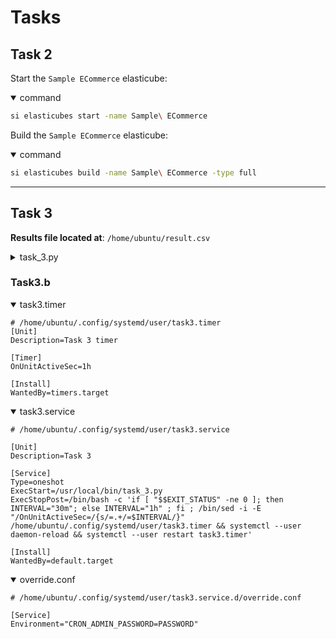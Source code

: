 # Tasks

## Task 2

Start the `Sample ECommerce` elasticube:

<details open>
<summary>command</summary>

```bash
si elasticubes start -name Sample\ ECommerce
```

</details>

Build the `Sample ECommerce` elasticube:

<details open>
<summary>command</summary>

```bash
si elasticubes build -name Sample\ ECommerce -type full
```

</details>

---

## Task 3

**Results file located at**: `/home/ubuntu/result.csv`

<details>
<summary>task_3.py</summary>

```python
#!/usr/bin/env python3
import csv
import datetime
import os
import re
import shlex
import subprocess

import requests  # Requests already installed on the system's python evironment

NS = "sisense"
KUBECTL = "/usr/local/bin/kubectl"
K = f"{KUBECTL} -n {NS}"

ADMIN_USER = os.getenv("CRON_ADMIN_USER", "44@sisense.com")
SISENSE_HOST = os.getenv("CRON_SISENSE_HOST", "https://shaharsisense.sisense.com")
ADMIN_PASSWORD = os.environ["CRON_ADMIN_PASSWORD"]
OUTFILE = os.getenv("CRON_OUTPUT", "/home/ubuntu/result.csv")

NOW = datetime.datetime.utcnow()


def get_rest_email(host: str, login_username: str, login_password: str) -> str:
    data = {"username": login_username, "password": login_password}
    with requests.Session() as session:
        resp = session.post(f"{host}/api/v1/authentication/login", data=data)
        if resp.status_code not in [200, 201, 204]:
            raise Exception(f"ERROR: {resp.status_code}: {resp.content}") from None

        access_token = resp.json()["access_token"]
        headers = {"authorization": f"Bearer {access_token}"}
        resp = session.get(f"{host}/api/users/", headers=headers)
    users = resp.json()
    for user in users:
        if user.get("email", "") != ADMIN_USER:
            continue
        return user["userName"]


def get_mongo_pod() -> str:
    cmd = f"{K} get pods -l app.kubernetes.io/component=mongodb -ojsonpath='{{.items[0].metadata.name}}'"
    output = subprocess.check_output(shlex.split(cmd))
    return output.decode()


def get_mongo_email(*, pod: str, username: str) -> str:
    query = re.escape(
        "db.getSiblingDB('prismWebDB').users.findOne({'userName': "
        + repr(username)
        + "}, {'email': true, '_id': false})"
    )
    cmd = f'''{K} exec {pod} -c mongodb -- bash -c "echo {query} | mongo --quiet"'''

    output = subprocess.check_output(cmd, shell=True).decode()
    email = re.findall(r"[a-zA-Z0-9_.+-]+@[a-zA-Z0-9-]+\.[a-zA-Z0-9-.]+", output)[0]

    return email


def main() -> None:
    pod = get_mongo_pod()
    mongo_email = get_mongo_email(pod=pod, username=ADMIN_USER)
    rest_email = get_rest_email(
        host=SISENSE_HOST, login_username=ADMIN_USER, login_password=ADMIN_PASSWORD
    )
    status = mongo_email == rest_email
    result = {
        "Time": str(NOW),
        "MongoDB": mongo_email,
        "Rest": rest_email,
        "Status": status,
    }

    with open(OUTFILE, mode="a+", newline="") as csvfile:
        writer = csv.DictWriter(csvfile, fieldnames=result.keys())
        writer.writerow(result)

    exit(not status)


if __name__ == "__main__":
    main()
```

</details>

### Task3.b

<details open>
<summary>task3.timer</summary>

```desktop
# /home/ubuntu/.config/systemd/user/task3.timer
[Unit]
Description=Task 3 timer

[Timer]
OnUnitActiveSec=1h

[Install]
WantedBy=timers.target
```

</details>

<details open>
<summary>task3.service</summary>

```desktop
# /home/ubuntu/.config/systemd/user/task3.service

[Unit]
Description=Task 3

[Service]
Type=oneshot
ExecStart=/usr/local/bin/task_3.py
ExecStopPost=/bin/bash -c 'if [ "$$EXIT_STATUS" -ne 0 ]; then INTERVAL="30m"; else INTERVAL="1h" ; fi ; /bin/sed -i -E "/OnUnitActiveSec=/{s/=.+/=$INTERVAL/}" /home/ubuntu/.config/systemd/user/task3.timer && systemctl --user daemon-reload && systemctl --user restart task3.timer'

[Install]
WantedBy=default.target
```

</details>


<details open>
<summary>override.conf</summary>

```desktop
# /home/ubuntu/.config/systemd/user/task3.service.d/override.conf

[Service]
Environment="CRON_ADMIN_PASSWORD=PASSWORD"
```

</details>
